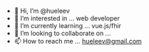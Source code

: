 - 👋 Hi, I’m @hueleev
- 👀 I’m interested in ... web developer
- 🌱 I’m currently learning ... vue.js/fhir
- 💞️ I’m looking to collaborate on ...
- 📫 How to reach me ... hueleev@gmail.com

<!---
hueleev/hueleev is a ✨ special ✨ repository because its `README.md` (this file) appears on your GitHub profile.
You can click the Preview link to take a look at your changes.
--->
